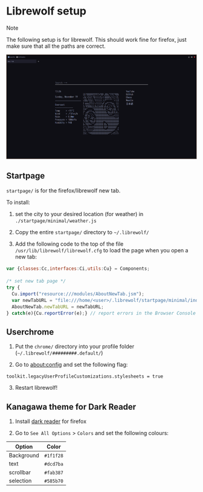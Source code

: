 # Librewolf setup

> [!NOTE]
> The following setup is for librewolf. This should work fine for firefox, just make sure that all the paths are correct.

![Showcase](./browser-showcase.png)

## Startpage

`startpage/` is for the firefox/librewolf new tab.

To install:

1. set the city to your desired location (for weather) in `./startpage/minimal/weather.js`

2. Copy the entire `startpage/` directory to `~/.librewolf/`

3. Add the following code to the top of the file `/usr/lib/librewolf/librewolf.cfg` to load the page when you open a new tab:
```js
var {classes:Cc,interfaces:Ci,utils:Cu} = Components;

/* set new tab page */
try {
  Cu.import("resource:///modules/AboutNewTab.jsm");
  var newTabURL = "file:///home/<user>/.librewolf/startpage/minimal/index.html"; // Custom homepage location
  AboutNewTab.newTabURL = newTabURL;
} catch(e){Cu.reportError(e);} // report errors in the Browser Console
```


## Userchrome

1. Put the `chrome/` directory into your profile folder (`~/.librewolf/#########.default/`)

2. Go to [about:config](about:config) and set the following flag:
```
toolkit.legacyUserProfileCustomizations.stylesheets = true
```
3. Restart librewolf!


## Kanagawa theme for Dark Reader

1. Install [dark reader](https://addons.mozilla.org/en-US/firefox/addon/darkreader/) for firefox 

2. Go to `See All Options` > `Colors` and set the following colours:

| Option     | Color     |
|------------|-----------|
| Background | `#1f1f28` |
| text       | `#dcd7ba` |
| scrollbar  | `#fab387` |
| selection  | `#585b70` |
